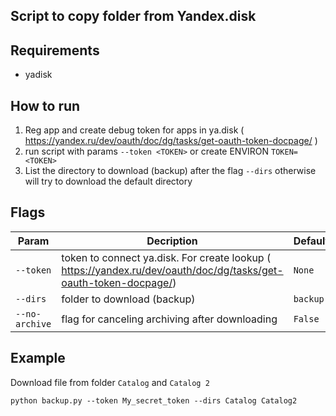 Script to copy folder from Yandex.disk
---------

Requirements
--------
* yadisk

How to run
-----------
1. Reg app and create debug token for apps in ya.disk ( https://yandex.ru/dev/oauth/doc/dg/tasks/get-oauth-token-docpage/ ) 
1. run script with params `--token <TOKEN>` or create ENVIRON `TOKEN=<TOKEN>`
1. List the directory to download (backup) after the flag `--dirs` otherwise will try to download the default directory 

Flags
--------
|Param|Decription|Default|
|-----|---------|-------|
| `--token`| token to connect ya.disk. For create lookup ( https://yandex.ru/dev/oauth/doc/dg/tasks/get-oauth-token-docpage/) | `None`
|`--dirs`  | folder to download (backup) | `backup`
|`--no-archive` | flag for canceling archiving after downloading | `False`


Example
------------
Download file from folder `Catalog` and `Catalog 2` 
```
python backup.py --token My_secret_token --dirs Catalog Catalog2
```